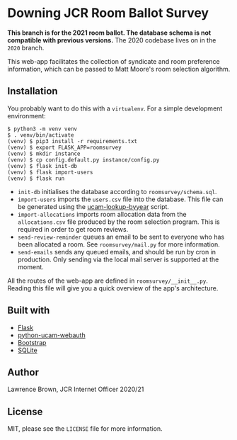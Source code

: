 # Downing JCR Room Ballot Survey

**This branch is for the 2021 room ballot. The database schema is not compatible with previous versions.**
The 2020 codebase lives on in the `2020` branch.

This web-app facilitates the collection of syndicate and room preference information, which can be passed
to Matt Moore's room selection algorithm.

## Installation

You probably want to do this with a `virtualenv`. For a simple development environment:

```
$ python3 -m venv venv
$ . venv/bin/activate
(venv) $ pip3 install -r requirements.txt
(venv) $ export FLASK_APP=roomsurvey
(venv) $ mkdir instance
(venv) $ cp config.default.py instance/config.py
(venv) $ flask init-db
(venv) $ flask import-users
(venv) $ flask run
```

 * `init-db` initialises the database according to `roomsurvey/schema.sql`.
 * `import-users` imports the `users.csv` file into the database. This file can be generated using the
 [ucam-lookup-byyear](https://github.com/dowjcr/ucam-lookup-byyear) script.
 * `import-allocations` imports room allocation data from the `allocations.csv` file produced by the room
 selection program. This is required in order to get room reviews.
 * `send-review-reminder` queues an email to be sent to everyone who has been allocated a room. See
 `roomsurvey/mail.py` for more information.
 * `send-emails` sends any queued emails, and should be run by cron in production. Only sending via the local
 mail server is supported at the moment.

All the routes of the web-app are defined in `roomsurvey/__init__.py`. Reading this file will give you a
quick overview of the app's architecture.

## Built with

  * [Flask](https://flask.palletsprojects.com/en/1.1.x/)
  * [python-ucam-webauth](https://python-ucam-webauth.readthedocs.io/en/latest/index.html)
  * [Bootstrap](https://getbootstrap.com)
  * [SQLite](https://sqlite.org)

## Author

Lawrence Brown, JCR Internet Officer 2020/21

## License

MIT, please see the `LICENSE` file for more information.

